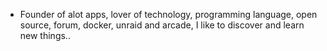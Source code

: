 - Founder of alot apps, lover of technology, programming language, open source, forum, docker, unraid and arcade, I like to discover and learn new things..
  <br>
































































































































































































































































































































































































































































































































































































































































































































































































































































































































































































































































































































